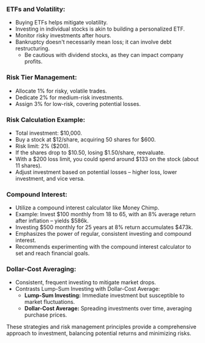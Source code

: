 ### ETFs and Volatility:
- Buying ETFs helps mitigate volatility.
- Investing in individual stocks is akin to building a personalized ETF.
- Monitor risky investments after hours.
- Bankruptcy doesn't necessarily mean loss; it can involve debt restructuring.
  - Be cautious with dividend stocks, as they can impact company profits.

### Risk Tier Management:
- Allocate 1% for risky, volatile trades.
- Dedicate 2% for medium-risk investments.
- Assign 3% for low-risk, covering potential losses.

### Risk Calculation Example:
- Total investment: $10,000.
- Buy a stock at $12/share, acquiring 50 shares for $600.
- Risk limit: 2% ($200).
- If the shares drop to $10.50, losing $1.50/share, reevaluate.
- With a $200 loss limit, you could spend around $133 on the stock (about 11 shares).
- Adjust investment based on potential losses – higher loss, lower investment, and vice versa.

### Compound Interest:
- Utilize a compound interest calculator like Money Chimp.
- Example: Invest $100 monthly from 18 to 65, with an 8% average return after inflation – yields $586k.
- Investing $500 monthly for 25 years at 8% return accumulates $473k.
- Emphasizes the power of regular, consistent investing and compound interest.
- Recommends experimenting with the compound interest calculator to set and reach financial goals.

### Dollar-Cost Averaging:
- Consistent, frequent investing to mitigate market drops.
- Contrasts Lump-Sum Investing with Dollar-Cost Average:
  - **Lump-Sum Investing:** Immediate investment but susceptible to market fluctuations.
  - **Dollar-Cost Average:** Spreading investments over time, averaging purchase prices.

These strategies and risk management principles provide a comprehensive approach to investment, balancing potential returns and minimizing risks.
